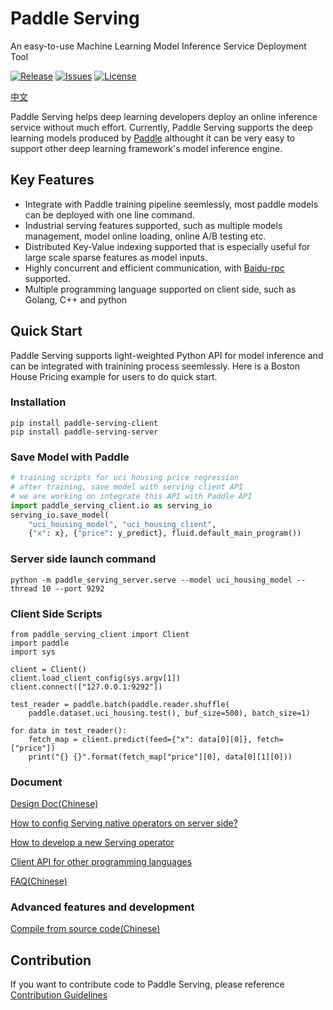 # Paddle Serving
An easy-to-use Machine Learning Model Inference Service Deployment Tool

[![Release](https://img.shields.io/badge/Release-0.0.3-yellowgreen)](Release)
[![Issues](https://img.shields.io/github/issues/PaddlePaddle/Serving)](Issues)
[![License](https://img.shields.io/github/license/PaddlePaddle/Serving)](LICENSE)

[中文](./doc/README_CN.md)

Paddle Serving helps deep learning developers deploy an online inference service without much effort. Currently, Paddle Serving supports the deep learning models produced by [Paddle](https://github.com/PaddlePaddle/Paddle) althought it can be very easy to support other deep learning framework's model inference engine.  

## Key Features
- Integrate with Paddle training pipeline seemlessly, most paddle models can be deployed with one line command.
- Industrial serving features supported, such as multiple models management, model online loading, online A/B testing etc.
- Distributed Key-Value indexing supported that is especially useful for large scale sparse features as model inputs.
- Highly concurrent and efficient communication, with [Baidu-rpc](https://github.com/apache/incubator-brpc) supported.
- Multiple programming language supported on client side, such as Golang, C++ and python

## Quick Start

Paddle Serving supports light-weighted Python API for model inference and can be integrated with trainining process seemlessly. Here is a Boston House Pricing example for users to do quick start.

### Installation

```shell
pip install paddle-serving-client
pip install paddle-serving-server
```

### Save Model with Paddle
``` python
# training scripts for uci housing price regression
# after training, save model with serving client API
# we are working on integrate this API with Paddle API
import paddle_serving_client.io as serving_io
serving_io.save_model(
    "uci_housing_model", "uci_housing_client",
    {"x": x}, {"price": y_predict}, fluid.default_main_program())
```

### Server side launch command

``` shell
python -m paddle_serving_server.serve --model uci_housing_model --thread 10 --port 9292
```

### Client Side Scripts

```
from paddle_serving_client import Client
import paddle
import sys

client = Client()
client.load_client_config(sys.argv[1])
client.connect(["127.0.0.1:9292"])

test_reader = paddle.batch(paddle.reader.shuffle(
    paddle.dataset.uci_housing.test(), buf_size=500), batch_size=1)

for data in test_reader():
    fetch_map = client.predict(feed={"x": data[0][0]}, fetch=["price"])
    print("{} {}".format(fetch_map["price"][0], data[0][1][0]))

```



### Document

[Design Doc(Chinese)](doc/DESIGN.md)

[How to config Serving native operators on server side?](doc/SERVER_OP.md)

[How to develop a new Serving operator](doc/OPERATOR.md)

[Client API for other programming languages](doc/CLIENT_API.md)

[FAQ(Chinese)](doc/FAQ.md)

### Advanced features and development

[Compile from source code(Chinese)](doc/COMPILE.md)

## Contribution

If you want to contribute code to Paddle Serving, please reference [Contribution Guidelines](doc/CONTRIBUTE.md)
